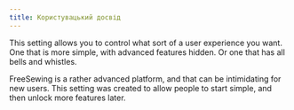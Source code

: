 ```yaml
---
title: Користувацький досвід
---
```


This setting allows you to control what sort of a user experience you want. One that is more simple, with advanced features hidden. Or one that has all bells and whistles.

FreeSewing is a rather advanced platform, and that can be intimidating for new users. This setting was created to allow people to start simple, and then unlock more features later.

